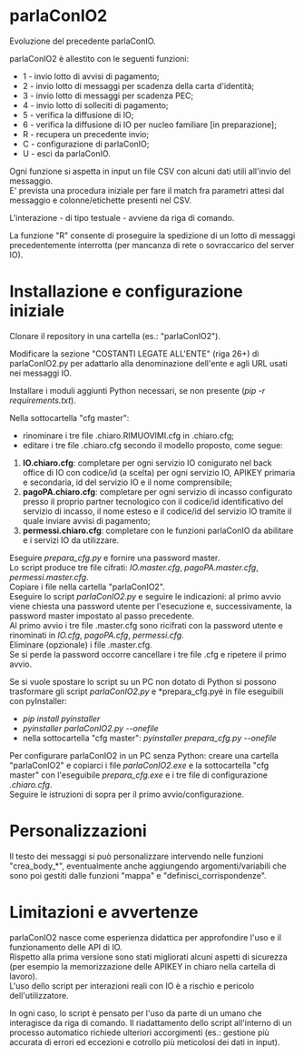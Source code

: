 # parlaConIO2
Evoluzione del precedente parlaConIO.  

parlaConIO2 è allestito con le seguenti funzioni:
- 1 - invio lotto di avvisi di pagamento;  
- 2 - invio lotto di messaggi per scadenza della carta d'identità;  
- 3 - invio lotto di messaggi per scadenza PEC;  
- 4 - invio lotto di solleciti di pagamento;  
- 5 - verifica la diffusione di IO;  
- 6 - verifica la diffusione di IO per nucleo familiare [in preparazione];  
- R - recupera un precedente invio;  
- C - configurazione di parlaConIO;  
- U - esci da parlaConIO.  

Ogni funzione si aspetta in input un file CSV con alcuni dati utili all'invio del messaggio.  
E' prevista una procedura iniziale per fare il match fra parametri attesi dal messaggio e colonne/etichette presenti nel CSV.  

L'interazione - di tipo testuale - avviene da riga di comando.  

La funzione "R" consente di proseguire la spedizione di un lotto di messaggi precedentemente interrotta (per mancanza di rete o sovraccarico del server IO).

# Installazione e configurazione iniziale
Clonare il repository in una cartella (es.: "parlaConIO2").  

Modificare la sezione "COSTANTI LEGATE ALL'ENTE" (riga 26+) di parlaConIO2.py per adattarlo alla denominazione dell'ente e agli URL usati nei messaggi IO.  

Installare i moduli aggiunti Python necessari, se non presente (*pip -r requirements.txt*).

Nella sottocartella "cfg master":
- rinominare i tre file .chiaro.RIMUOVIMI.cfg in .chiaro.cfg;
- editare i tre file .chiaro.cfg secondo il modello proposto, come segue:
 1. **IO.chiaro.cfg**: completare per ogni servizio IO conigurato nel back office di IO con codice/id (a scelta) per ogni servizio IO, APIKEY primaria e secondaria, id del servizio IO e il nome comprensibile;
 2. **pagoPA.chiaro.cfg**: completare per ogni servizio di incasso configurato presso il proprio partner tecnologico con il codice/id identificativo del servizio di incasso, il nome esteso e il codice/id del servizio IO tramite il quale inviare avvisi di pagamento;
 3. **permessi.chiaro.cfg**: completare con le funzioni parlaConIO da abilitare e i servizi IO da utilizzare.

Eseguire *prepara_cfg.py* e fornire una password master.  
Lo script produce tre file cifrati: *IO.master.cfg*, *pagoPA.master.cfg*, *permessi.master.cfg*.  
Copiare i file nella cartella "parlaConIO2".  
Eseguire lo script *parlaConIO2.py* e seguire le indicazioni: al primo avvio viene chiesta una password utente per l'esecuzione e, successivamente, la password master impostato al passo precedente.  
Al primo avvio i tre file .master.cfg sono ricifrati con la password utente e rinominati in *IO.cfg*, *pagoPA.cfg*, *permessi.cfg*.  
Eliminare (opzionale) i file .master.cfg.  
Se si perde la password occorre cancellare i tre file .cfg e ripetere il primo avvio.  

Se si vuole spostare lo script su un PC non dotato di Python si possono trasformare gli script *parlaConIO2.py* e *prepara_cfg.pyé in file eseguibili con pyInstaller:
- *pip install pyinstaller*
- *pyinstaller parlaConIO2.py --onefile*
- nella sottocartella "cfg master": *pyinstaller prepara_cfg.py --onefile*

Per configurare parlaConIO2 in un PC senza Python: creare una cartella "parlaConIO2" e copiarci i file *parlaConIO2.exe* e la sottocartella "cfg master" con l'eseguibile *prepara_cfg.exe* e i tre file di configurazione *.chiaro.cfg*.  
Seguire le istruzioni di sopra per il primo avvio/configurazione.

# Personalizzazioni
Il testo dei messaggi si può personalizzare intervendo nelle funzioni "crea_body_*", eventualmente anche aggiungendo argomenti/variabili che sono poi gestiti dalle funzioni "mappa" e "definisci_corrispondenze".

# Limitazioni e avvertenze
parlaConIO2 nasce come esperienza didattica per approfondire l'uso e il funzionamento delle API di IO.  
Rispetto alla prima versione sono stati migliorati alcuni aspetti di sicurezza (per esempio la memorizzazione delle APIKEY in chiaro nella cartella di lavoro).  
L'uso dello script per interazioni reali con IO è a rischio e pericolo dell'utilizzatore.  

In ogni caso, lo script è pensato per l'uso da parte di un umano che interagisce da riga di comando. Il riadattamento dello script all'interno di un processo automatico richiede ulteriori accorgimenti (es.: gestione più accurata di errori ed eccezioni e cotrollo più meticolosi dei dati in input).  



